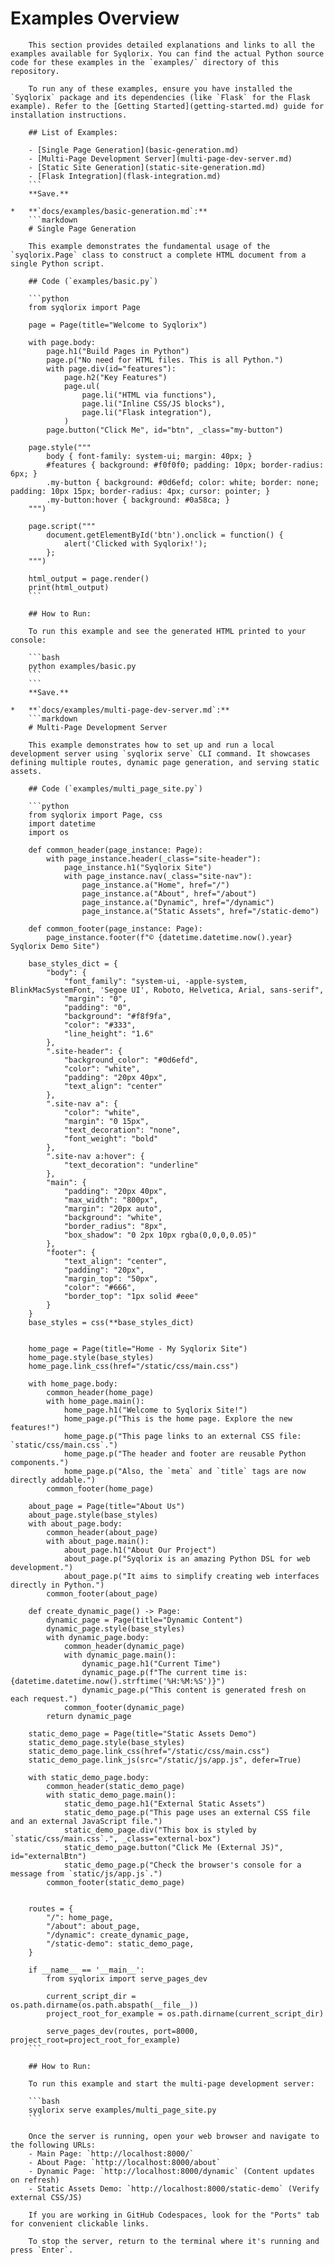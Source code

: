 # Examples Overview

        This section provides detailed explanations and links to all the examples available for Syqlorix. You can find the actual Python source code for these examples in the `examples/` directory of this repository.

        To run any of these examples, ensure you have installed the `Syqlorix` package and its dependencies (like `Flask` for the Flask example). Refer to the [Getting Started](getting-started.md) guide for installation instructions.

        ## List of Examples:

        - [Single Page Generation](basic-generation.md)
        - [Multi-Page Development Server](multi-page-dev-server.md)
        - [Static Site Generation](static-site-generation.md)
        - [Flask Integration](flask-integration.md)
        ```
        **Save.**

    *   **`docs/examples/basic-generation.md`:**
        ```markdown
        # Single Page Generation

        This example demonstrates the fundamental usage of the `syqlorix.Page` class to construct a complete HTML document from a single Python script.

        ## Code (`examples/basic.py`)

        ```python
        from syqlorix import Page

        page = Page(title="Welcome to Syqlorix")

        with page.body:
            page.h1("Build Pages in Python")
            page.p("No need for HTML files. This is all Python.")
            with page.div(id="features"):
                page.h2("Key Features")
                page.ul(
                    page.li("HTML via functions"),
                    page.li("Inline CSS/JS blocks"),
                    page.li("Flask integration"),
                )
            page.button("Click Me", id="btn", _class="my-button")

        page.style("""
            body { font-family: system-ui; margin: 40px; }
            #features { background: #f0f0f0; padding: 10px; border-radius: 6px; }
            .my-button { background: #0d6efd; color: white; border: none; padding: 10px 15px; border-radius: 4px; cursor: pointer; }
            .my-button:hover { background: #0a58ca; }
        """)

        page.script("""
            document.getElementById('btn').onclick = function() {
                alert('Clicked with Syqlorix!');
            };
        """)

        html_output = page.render()
        print(html_output)
        ```

        ## How to Run:

        To run this example and see the generated HTML printed to your console:

        ```bash
        python examples/basic.py
        ```
        ```
        **Save.**

    *   **`docs/examples/multi-page-dev-server.md`:**
        ```markdown
        # Multi-Page Development Server

        This example demonstrates how to set up and run a local development server using `syqlorix serve` CLI command. It showcases defining multiple routes, dynamic page generation, and serving static assets.

        ## Code (`examples/multi_page_site.py`)

        ```python
        from syqlorix import Page, css
        import datetime
        import os

        def common_header(page_instance: Page):
            with page_instance.header(_class="site-header"):
                page_instance.h1("Syqlorix Site")
                with page_instance.nav(_class="site-nav"):
                    page_instance.a("Home", href="/")
                    page_instance.a("About", href="/about")
                    page_instance.a("Dynamic", href="/dynamic")
                    page_instance.a("Static Assets", href="/static-demo")

        def common_footer(page_instance: Page):
            page_instance.footer(f"© {datetime.datetime.now().year} Syqlorix Demo Site")

        base_styles_dict = {
            "body": {
                "font_family": "system-ui, -apple-system, BlinkMacSystemFont, 'Segoe UI', Roboto, Helvetica, Arial, sans-serif",
                "margin": "0",
                "padding": "0",
                "background": "#f8f9fa",
                "color": "#333",
                "line_height": "1.6"
            },
            ".site-header": {
                "background_color": "#0d6efd",
                "color": "white",
                "padding": "20px 40px",
                "text_align": "center"
            },
            ".site-nav a": {
                "color": "white",
                "margin": "0 15px",
                "text_decoration": "none",
                "font_weight": "bold"
            },
            ".site-nav a:hover": {
                "text_decoration": "underline"
            },
            "main": {
                "padding": "20px 40px",
                "max_width": "800px",
                "margin": "20px auto",
                "background": "white",
                "border_radius": "8px",
                "box_shadow": "0 2px 10px rgba(0,0,0,0.05)"
            },
            "footer": {
                "text_align": "center",
                "padding": "20px",
                "margin_top": "50px",
                "color": "#666",
                "border_top": "1px solid #eee"
            }
        }
        base_styles = css(**base_styles_dict)


        home_page = Page(title="Home - My Syqlorix Site")
        home_page.style(base_styles)
        home_page.link_css(href="/static/css/main.css")

        with home_page.body:
            common_header(home_page)
            with home_page.main():
                home_page.h1("Welcome to Syqlorix Site!")
                home_page.p("This is the home page. Explore the new features!")
                home_page.p("This page links to an external CSS file: `static/css/main.css`.")
                home_page.p("The header and footer are reusable Python components.")
                home_page.p("Also, the `meta` and `title` tags are now directly addable.")
            common_footer(home_page)

        about_page = Page(title="About Us")
        about_page.style(base_styles)
        with about_page.body:
            common_header(about_page)
            with about_page.main():
                about_page.h1("About Our Project")
                about_page.p("Syqlorix is an amazing Python DSL for web development.")
                about_page.p("It aims to simplify creating web interfaces directly in Python.")
            common_footer(about_page)

        def create_dynamic_page() -> Page:
            dynamic_page = Page(title="Dynamic Content")
            dynamic_page.style(base_styles)
            with dynamic_page.body:
                common_header(dynamic_page)
                with dynamic_page.main():
                    dynamic_page.h1("Current Time")
                    dynamic_page.p(f"The current time is: {datetime.datetime.now().strftime('%H:%M:%S')}")
                    dynamic_page.p("This content is generated fresh on each request.")
                common_footer(dynamic_page)
            return dynamic_page

        static_demo_page = Page(title="Static Assets Demo")
        static_demo_page.style(base_styles)
        static_demo_page.link_css(href="/static/css/main.css") 
        static_demo_page.link_js(src="/static/js/app.js", defer=True)

        with static_demo_page.body:
            common_header(static_demo_page)
            with static_demo_page.main():
                static_demo_page.h1("External Static Assets")
                static_demo_page.p("This page uses an external CSS file and an external JavaScript file.")
                static_demo_page.div("This box is styled by `static/css/main.css`.", _class="external-box")
                static_demo_page.button("Click Me (External JS)", id="externalBtn")
                static_demo_page.p("Check the browser's console for a message from `static/js/app.js`.")
            common_footer(static_demo_page)


        routes = {
            "/": home_page,
            "/about": about_page,
            "/dynamic": create_dynamic_page,
            "/static-demo": static_demo_page,
        }

        if __name__ == '__main__':
            from syqlorix import serve_pages_dev

            current_script_dir = os.path.dirname(os.path.abspath(__file__))
            project_root_for_example = os.path.dirname(current_script_dir) 

            serve_pages_dev(routes, port=8000, project_root=project_root_for_example)
        ```

        ## How to Run:

        To run this example and start the multi-page development server:

        ```bash
        syqlorix serve examples/multi_page_site.py
        ```

        Once the server is running, open your web browser and navigate to the following URLs:
        - Main Page: `http://localhost:8000/`
        - About Page: `http://localhost:8000/about`
        - Dynamic Page: `http://localhost:8000/dynamic` (Content updates on refresh)
        - Static Assets Demo: `http://localhost:8000/static-demo` (Verify external CSS/JS)

        If you are working in GitHub Codespaces, look for the "Ports" tab for convenient clickable links.

        To stop the server, return to the terminal where it's running and press `Enter`.